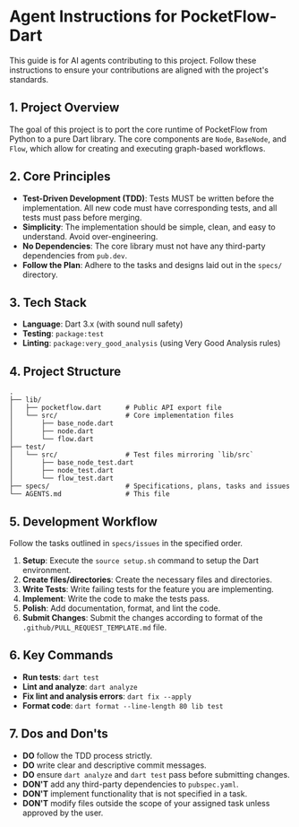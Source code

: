 # Agent Instructions for PocketFlow-Dart

This guide is for AI agents contributing to this project. Follow these instructions to ensure your contributions are aligned with the project's standards.

## 1. Project Overview

The goal of this project is to port the core runtime of PocketFlow from Python to a pure Dart library. The core components are `Node`, `BaseNode`, and `Flow`, which allow for creating and executing graph-based workflows.

## 2. Core Principles

- **Test-Driven Development (TDD)**: Tests MUST be written before the implementation. All new code must have corresponding tests, and all tests must pass before merging.
- **Simplicity**: The implementation should be simple, clean, and easy to understand. Avoid over-engineering.
- **No Dependencies**: The core library must not have any third-party dependencies from `pub.dev`.
- **Follow the Plan**: Adhere to the tasks and designs laid out in the `specs/` directory.

## 3. Tech Stack

- **Language**: Dart 3.x (with sound null safety)
- **Testing**: `package:test`
- **Linting**: `package:very_good_analysis` (using Very Good Analysis rules)

## 4. Project Structure

```
.
├── lib/
│   ├── pocketflow.dart      # Public API export file
│   └── src/                 # Core implementation files
│       ├── base_node.dart
│       ├── node.dart
│       └── flow.dart
├── test/
│   └── src/                 # Test files mirroring `lib/src`
│       ├── base_node_test.dart
│       ├── node_test.dart
│       └── flow_test.dart
├── specs/                   # Specifications, plans, tasks and issues
└── AGENTS.md                # This file
```

## 5. Development Workflow

Follow the tasks outlined in `specs/issues` in the specified order.

1.  **Setup**: Execute the `source setup.sh` command to setup the Dart environment.
2.  **Create files/directories**: Create the necessary files and directories.
3.  **Write Tests**: Write failing tests for the feature you are implementing.
4.  **Implement**: Write the code to make the tests pass.
5.  **Polish**: Add documentation, format, and lint the code.
6.  **Submit Changes**: Submit the changes according to format of the `.github/PULL_REQUEST_TEMPLATE.md` file.

## 6. Key Commands

- **Run tests**: `dart test`
- **Lint and analyze**: `dart analyze`
- **Fix lint and analysis errors**: `dart fix --apply`
- **Format code**: `dart format --line-length 80 lib test`

## 7. Dos and Don'ts

- **DO** follow the TDD process strictly.
- **DO** write clear and descriptive commit messages.
- **DO** ensure `dart analyze` and `dart test` pass before submitting changes.
- **DON'T** add any third-party dependencies to `pubspec.yaml`.
- **DON'T** implement functionality that is not specified in a task.
- **DON'T** modify files outside the scope of your assigned task unless approved by the user.
